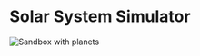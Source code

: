 # Solar System Simulator

![Sandbox with planets](https://repository-images.githubusercontent.com/221542182/36dee280-066d-11ea-9f2c-c779ebf9b9ca)
